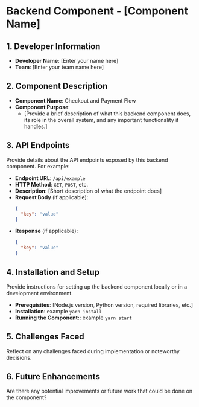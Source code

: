 # Backend Component - [Component Name]

## 1. Developer Information

- **Developer Name**: [Enter your name here]
- **Team**: [Enter your team name here]

## 2. Component Description

- **Component Name**: Checkout and Payment Flow
- **Component Purpose**:
  - [Provide a brief description of what this backend component does, its role in the overall system, and any important functionality it handles.]

## 3. API Endpoints

Provide details about the API endpoints exposed by this backend component. For example:

- **Endpoint URL**: `/api/example`
- **HTTP Method**: `GET`, `POST`, etc.
- **Description**: [Short description of what the endpoint does]
- **Request Body** (if applicable):
  ```json
  {
    "key": "value"
  }
  ```
- **Response** (if applicable):
  ```json
  {
    "key": "value"
  }
  ```

## 4. Installation and Setup

Provide instructions for setting up the backend component locally or in a development environment.

- **Prerequisites**: [Node.js version, Python version, required libraries, etc.]
- **Installation**: example `yarn install`
- **Running the Component:**: example `yarn start`

## 5. Challenges Faced

Reflect on any challenges faced during implementation or noteworthy decisions.

## 6. Future Enhancements

Are there any potential improvements or future work that could be done on the component?
